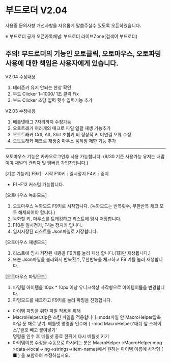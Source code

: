 # 부드로더 V2.04


사용중 문의사항 개선사항을 자유롭게 말씀주실수 있도록 오픈하였습니다.

※ 부드로더 공개 오픈카톡채널: 부드로더 라이브Zone(검색어 부드로더)



주의! 부드로더의 기능인 오토클릭, 오토마우스, 오토파밍 사용에 대한 책임은 사용자에게 있습니다.
---------------------------------------------------------------------------------------
V2.04 수정내용
1. 테러존키 유지 안되는 현상 확인
2. 부드 Clicker 1~1000/ 1초 클릭 Fix
3. 부드 Clicker 초당 입력 횟수 입력기능 추가


V2.03 수정내용
1. 배틀넷태그 7자리까지 수정가능
2. 오토트래커 여러개의 매크로 파일 일괄 재생 기능추가
3. 오토트래커 Crtl, Alt, Shit 조합키 비 정상적 키 미연결 오류 수정
4. 오토트래커 매크로 재생중 마우스 움직임 제한 기능 추가
----------------------------------------------------------------------------------------


오토마우스 기능은 카카오로그인후 사용 가능합니다.
(9/30 기준 사용가능 유저는 내맘이야 채널의 관리자 및 멤버쉽 가입자입니다.)

[기본 기능키]
F9키  : 시작
F10키 : 일시정지
F4키  : 중지
* F1~F12 커스텀 가능합니다.

[오토마우스 녹화모드]
1. 오토마우스 녹화모드 F9키로 시작합니다.
   (녹화모드는 반복횟수, 무한반복 체크 모두 해제되어야 합니다.)
2. 녹화할 키, 마우스를 트래킹하고 리스트에 임시 저장합니다.
3. F10은 일시정지, F4는 정지키 입니다.
4. 임시저장된 리스트를 Json파일로 저장합니다.

[오토마우스 재생모드]
1. 리스트에 임시 저장된 내용을 F9키를 눌러 재생 합니다.(1회만 재생됩니다.)
2. 또는 Json파일을 불러와서 반복횟수,무한반복을 체크하고 F9 키를 눌러 재생합니다.

[오토마우스 파밍모드]
1. 파밍될 아이템을 10px * 10px 이상 유니크색상 사각형으로 아이템이름을 변경합니다.
2. 파밍모드를 체크하고 F9키를 눌러 파밍을 진행합니다.
* 아이템 파밍을 위한 파일 적용을 위해
* MacroHelper.zip은 스킨 파일을 적용합니다.
  mods파일 안 MacroHelper압축 파일 푼 채로 넣기.
  베틀넷 명령줄 인수에 ( -mod MacroHelper)'대쉬 앞 스페이스','괄호 빼고 붙여넣기'  
  명령줄 인수 후 베틀넷 종료 한뒤에 다시 베틀넷 키기
* 아이템이름 수정을 수동으로 하시려는 분은 MacroHelper->MacroHelper.mpq->data->local->lng->strings->item-names에서 원하는 아이템 이름에 사각형 ( ■ ) 을 포함하여 수정하십시오.
